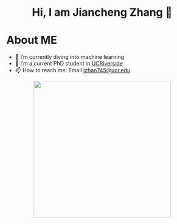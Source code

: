 <h1 align='center'> Hi, I am Jiancheng Zhang 👋 </h1>

# About ME

- 🔭 I’m currently diving into machine learning
- 🌱 I’m a current PhD student in [UCRiverside](https://www.ucr.edu/)
- 📫 How to reach me: Email jzhan745@ucr.edu
  
<div align="center">
<!--   <img src="https://github-readme-stats.vercel.app/api/top-langs/?username=JianchengZ&layout=compact" width="360"> -->
  <img src="https://github-readme-stats.vercel.app/api/top-langs/?username=JianchengZ&layout=compact&cache_seconds=1800" width="360">


</div>






